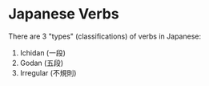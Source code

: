 # Japanese Verbs

There are 3 "types" (classifications) of verbs in Japanese:

1. Ichidan (一段)
2. Godan (五段)
3. Irregular (不規則)
